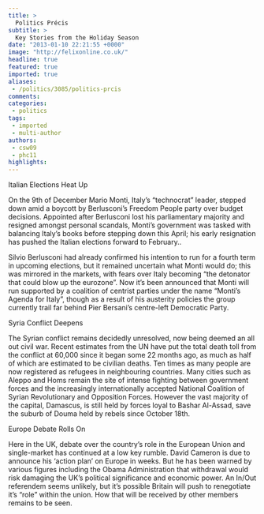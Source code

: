```yaml
---
title: >
  Politics Précis
subtitle: >
  Key Stories from the Holiday Season
date: "2013-01-10 22:21:55 +0000"
image: "http://felixonline.co.uk/"
headline: true
featured: true
imported: true
aliases:
 - /politics/3085/politics-prcis
comments:
categories:
 - politics
tags:
 - imported
 - multi-author
authors:
 - csw09
 - phc11
highlights:
---
```


Italian Elections Heat Up

On the 9th of December Mario Monti, Italy’s “technocrat” leader, stepped down amid a boycott by Berlusconi’s Freedom People party over budget decisions. Appointed after Berlusconi lost his parliamentary majority and resigned amongst personal scandals, Monti’s government was tasked with balancing Italy’s books before stepping down this April; his early resignation has pushed the Italian elections forward to February..

Silvio Berlusconi had already confirmed his intention to run for a fourth term in upcoming elections, but it remained uncertain what Monti would do; this was mirrored in the markets, with fears over Italy becoming “the detonator that could blow up the eurozone”.
 Now it’s been announced that Monti will run supported by a coalition of centrist parties under the name “Monti’s Agenda for Italy”, though as a result of his austerity policies the group currently trail far behind Pier Bersani’s centre-left Democratic Party.

Syria Conflict Deepens

The Syrian conflict remains decidedly unresolved, now being deemed an all out civil war. Recent estimates from the UN have put the total death toll from the conflict at 60,000 since it began some 22 months ago, as much as half of which are estimated to be civilian deaths. Ten times as many people are now registered as refugees in neighbouring countries.
 Many cities such as Aleppo and Homs remain the site of intense fighting between government forces and the increasingly internationally accepted National Coalition of Syrian Revolutionary and Opposition Forces. However the vast majority of the capital, Damascus, is still held by forces loyal to Bashar Al-Assad, save the suburb of Douma held by rebels since October 18th.

Europe Debate Rolls On

Here in the UK, debate over the country’s role in the European Union and single-market has continued at a low key rumble. David Cameron is due to announce his ‘action plan’ on Europe in weeks. But he has been warned by various figures including the Obama Administration that withdrawal would risk damaging the UK’s political significance and economic power. An In/Out referendem seems unlikely, but it’s possible Britain will push to renegotiate it’s “role” within the union. How that will be received by other members remains to be seen.
